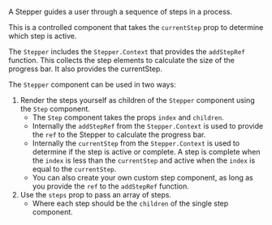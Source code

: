 A Stepper guides a user through a sequence of steps in a process.

This is a controlled component that takes the `currentStep` prop to determine which step is active.

The `Stepper` includes the `Stepper.Context` that provides the `addStepRef` function. This collects the step elements to calculate the size of the progress bar. It also provides the currentStep.

The `Stepper` component can be used in two ways:
1. Render the steps yourself as children of the `Stepper` component using the `Step` component.
   - The `Step` component takes the props `index` and `children`.
   - Internally the `addStepRef` from the `Stepper.Context` is used to provide the `ref` to the Stepper to calculate the progress bar.
   - Internally the `currentStep` from the `Stepper.Context` is used to determine if the step is active or complete. A step is complete when the `index` is less than the `currentStep` and active when the `index` is equal to the `currentStep`.
   - You can also create your own custom step component, as long as you provide the `ref` to the `addStepRef` function.
2. Use the `steps` prop to pass an array of steps.
   - Where each step should be the `children` of the single step component.